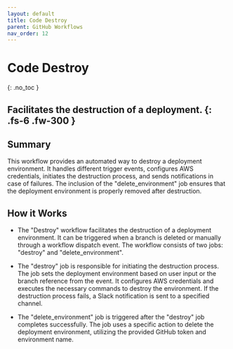 ```yaml
---
layout: default
title: Code Destroy
parent: GitHub Workflows
nav_order: 12
---
```


# Code Destroy 
{: .no_toc }

Facilitates the destruction of a deployment.
{: .fs-6 .fw-300 }
---

## Summary
This workflow provides an automated way to destroy a deployment environment. It handles different trigger events, configures AWS credentials, initiates the destruction process, and sends notifications in case of failures. The inclusion of the "delete_environment" job ensures that the deployment environment is properly removed after destruction.

## How it Works 
- The "Destroy" workflow facilitates the destruction of a deployment environment. It can be triggered when a branch is deleted or manually through a workflow dispatch event. The workflow consists of two jobs: "destroy" and "delete_environment".

- The "destroy" job is responsible for initiating the destruction process. The job sets the deployment environment based on user input or the branch reference from the event. It configures AWS credentials and executes the necessary commands to destroy the environment. If the destruction process fails, a Slack notification is sent to a specified channel.

- The "delete_environment" job is triggered after the "destroy" job completes successfully. The job uses a specific action to delete the deployment environment, utilizing the provided GitHub token and environment name.

